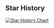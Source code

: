 


## Star History

[![Star History Chart](https://api.star-history.com/svg?repos=MHNightCat/superfile&type=Date)](https://star-history.com/#MHNightCat/superfile&Date)